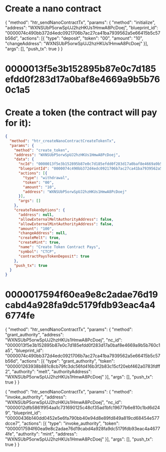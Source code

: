 # Create a nano contract

{
  "method": "htr_sendNanoContractTx",
  "params": {
    "method": "initialize",
    "address": "WXNSUbP5orwSpUJ2hzHKUs1HmwA8PcDoej",
    "blueprint_id": "0000074c490bb372d4edc0921706b7ac27ca41ba7939562a5e66415b5c57b56d",
    "actions": [{
        "type": "deposit",
        "token": "00",
        "amount": "10",
        "changeAddress": "WXNSUbP5orwSpUJ2hzHKUs1HmwA8PcDoej"
    }],
    "args": [],
    "push_tx": true
  }
}

# 0000013f5e3b152895b87e0c7d185efdd0f283d17a0baf8e4669a9b5b760c1a5
# Create a token (the contract will pay for it):

```json
{
  "method": "htr_createNanoContractCreateTokenTx",
  "params": {
    "method": "create_token",
    "address": "WXNSUbP5orwSpUJ2hzHKUs1HmwA8PcDoej",
    "data": {
      "ncId": "0000013f5e3b152895b87e0c7d185efdd0f283d17a0baf8e4669a9b5b760c1a5",
      "blueprintId": "0000074c490bb372d4edc0921706b7ac27ca41ba7939562a5e66415b5c57b56d",
      "actions": [{
        "type": "withdrawal",
        "token": "00",
        "amount": "10",
        "address": "WXNSUbP5orwSpUJ2hzHKUs1HmwA8PcDoej"
      }],
      "args": []
    },
    "createTokenOptions": {
      "address": null,
      "allowExternalMeltAuthorityAddress": false,
      "allowExternalMintAuthorityAddress": false,
      "amount": "100",
      "changeAddress": null,
      "createMelt": true,
      "createMint": true,
      "name": "Create Token Contract Pays",
      "symbol": "CTCP",
      "contractPaysTokenDeposit": true
    },
    "push_tx": true
  }
}
```

# 0000017594f60ea9e8c2adae76d19cabd4a928fa9dc5179fdb93eac4a46774fe

{
  "method": "htr_sendNanoContractTx",
  "params": {
    "method": "grant_authority",
    "address": "WXNSUbP5orwSpUJ2hzHKUs1HmwA8PcDoej",
    "nc_id": "0000013f5e3b152895b87e0c7d185efdd0f283d17a0baf8e4669a9b5b760c1a5",
    "blueprint_id": "0000074c490bb372d4edc0921706b7ac27ca41ba7939562a5e66415b5c57b56d",
    "actions": [{
        "type": "grant_authority",
        "token": "000001263938b881c8cb79fc3dc56fd416b3f2b83c15cf20ebf462a0783fdff2",
        "authority": "melt",
        "authorityAddress": "WXNSUbP5orwSpUJ2hzHKUs1HmwA8PcDoej"
    }],
    "args": [],
    "push_tx": true
  }
}

{
  "method": "htr_sendNanoContractTx",
  "params": {
    "method": "invoke_authority",
    "address": "WXNSUbP5orwSpUJ2hzHKUs1HmwA8PcDoej",
    "nc_id": "0000012dfb5861f954aa1c731690125c48cf35ad1bfc19677b6e810c1bd6d249",
    "blueprint_id": "00000436b140dd0452e5e6fa790bb40e94d8e89fd849a819cd68454e577dcce7",
    "actions": [{
        "type": "invoke_authority",
        "token": "0000017594f60ea9e8c2adae76d19cabd4a928fa9dc5179fdb93eac4a46774fe",
        "authority": "mint",
        "address": "WXNSUbP5orwSpUJ2hzHKUs1HmwA8PcDoej"
    }],
    "args": [],
    "push_tx": true
  }
}
